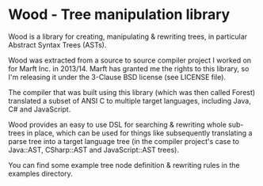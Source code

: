 # Wood - Tree manipulation library

Wood is a library for creating, manipulating & rewriting trees,
in particular Abstract Syntax Trees (ASTs).

Wood was extracted from a source to source compiler project I worked on for
Marft Inc. in 2013/14.
Marft has granted me the rights to this library, so I'm releasing it under the
3-Clause BSD license (see LICENSE file).

The compiler that was built using this library (which was then called Forest)
translated a subset of ANSI C to multiple target languages, including Java, C#
and JavaScript.

Wood provides an easy to use DSL for searching & rewriting whole sub-trees
in place, which can be used for things like subsequently translating a parse tree
into a target language tree (in the compiler project's case to Java::AST,
CSharp::AST and JavaScript::AST trees).

You can find some example tree node definition & rewriting rules in the examples
directory.

